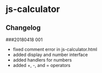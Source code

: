 # js-calculator

## Changelog

###20180418 001
- fixed comment error in js-calculator.html
- added display and number interface
- added handlers for numbers
- added +, -, and = operators
